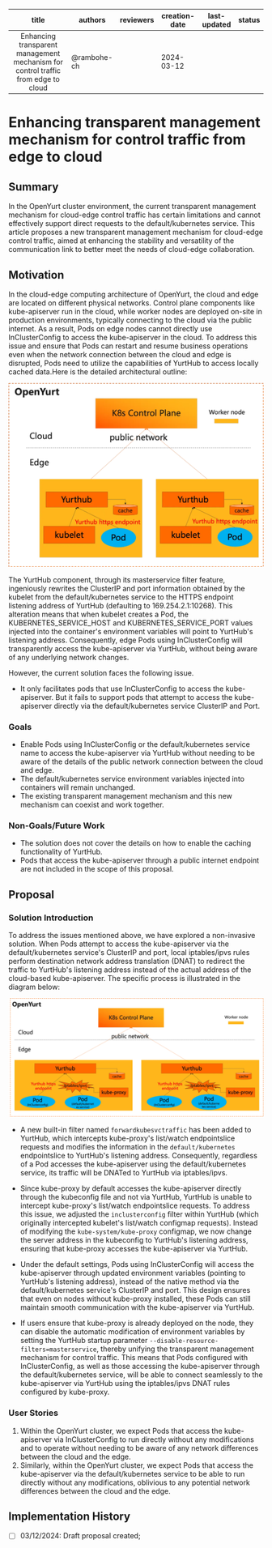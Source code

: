 |                            title                            | authors     | reviewers | creation-date | last-updated | status      |
|:-----------------------------------------------------------:|-------------| --------- |---------------| ------------ | ----------- |
| Enhancing transparent management mechanism for control traffic from edge to cloud | @rambohe-ch |       | 2024-03-12    |    |  |

# Enhancing transparent management mechanism for control traffic from edge to cloud

## Summary
In the OpenYurt cluster environment, the current transparent management mechanism for cloud-edge control traffic has certain limitations and cannot effectively support direct requests to the default/kubernetes service. This article proposes a new transparent management mechanism for cloud-edge control traffic, aimed at enhancing the stability and versatility of the communication link to better meet the needs of cloud-edge collaboration.

## Motivation
In the cloud-edge computing architecture of OpenYurt, the cloud and edge are located on different physical networks. Control plane components like kube-apiserver run in the cloud, while worker nodes are deployed on-site in production environments, typically connecting to the cloud via the public internet. As a result, Pods on edge nodes cannot directly use InClusterConfig to access the kube-apiserver in the cloud. To address this issue and ensure that Pods can restart and resume business operations even when the network connection between the cloud and edge is disrupted, Pods need to utilize the capabilities of YurtHub to access locally cached data.Here is the detailed architectural outline:

![image.png](../img/20240312-enhancing-transparent-management-mechanism-for-control-traffic/original-mechanism.png)

The YurtHub component, through its masterservice filter feature, ingeniously rewrites the ClusterIP and port information obtained by the kubelet from the default/kubernetes service to the HTTPS endpoint listening address of YurtHub (defaulting to 169.254.2.1:10268). This alteration means that when kubelet creates a Pod, the KUBERNETES_SERVICE_HOST and KUBERNETES_SERVICE_PORT values injected into the container's environment variables will point to YurtHub's listening address. Consequently, edge Pods using InClusterConfig will transparently access the kube-apiserver via YurtHub, without being aware of any underlying network changes.

However, the current solution faces the following issue.

- It only facilitates pods that use InClusterConfig to access the kube-apiserver. But it fails to support pods that attempt to access the kube-apiserver directly via the default/kubernetes service ClusterIP and Port.

### Goals

- Enable Pods using InClusterConfig or the default/kubernetes service name to access the kube-apiserver via YurtHub without needing to be aware of the details of the public network connection between the cloud and edge.
- The default/kubernetes service environment variables injected into containers will remain unchanged.
- The existing transparent management mechanism and this new mechanism can coexist and work together.

### Non-Goals/Future Work

- The solution does not cover the details on how to enable the caching functionality of YurtHub.
- Pods that access the kube-apiserver through a public internet endpoint are not included in the scope of this proposal.

## Proposal

### Solution Introduction
To address the issues mentioned above, we have explored a non-invasive solution. When Pods attempt to access the kube-apiserver via the default/kubernetes service's ClusterIP and port, local iptables/ipvs rules perform destination network address translation (DNAT) to redirect the traffic to YurtHub's listening address instead of the actual address of the cloud-based kube-apiserver. The specific process is illustrated in the diagram below:

![image.png](../img/20240312-enhancing-transparent-management-mechanism-for-control-traffic/new-mechanism.png)

- A new built-in filter named `forwardkubesvctraffic` has been added to YurtHub, which intercepts kube-proxy's list/watch endpointslice requests and modifies the information in the `default/kubernetes` endpointslice to YurtHub's listening address. Consequently, regardless of a Pod accesses the kube-apiserver using the default/kubernetes service, its traffic will be DNATed to YurtHub via iptables/ipvs.

- Since kube-proxy by default accesses the kube-apiserver directly through the kubeconfig file and not via YurtHub, YurtHub is unable to intercept kube-proxy's list/watch endpointslice requests. To address this issue, we adjusted the `inclusterconfig` filter within YurtHub (which originally intercepted kubelet's list/watch configmap requests). Instead of modifying the `kube-system/kube-proxy` configmap, we now change the server address in the kubeconfig to YurtHub's listening address, ensuring that kube-proxy accesses the kube-apiserver via YurtHub.

- Under the default settings, Pods using InClusterConfig will access the kube-apiserver through updated environment variables (pointing to YurtHub's listening address), instead of the native method via the default/kubernetes service's ClusterIP and port. This design ensures that even on nodes without kube-proxy installed, these Pods can still maintain smooth communication with the kube-apiserver via YurtHub.

- If users ensure that kube-proxy is already deployed on the node, they can disable the automatic modification of environment variables by setting the YurtHub startup parameter `--disable-resource-filters=masterservice`, thereby unifying the transparent management mechanism for control traffic. This means that Pods configured with InClusterConfig, as well as those accessing the kube-apiserver through the default/kubernetes service, will be able to connect seamlessly to the kube-apiserver via YurtHub using the iptables/ipvs DNAT rules configured by kube-proxy.

### User Stories

1. Within the OpenYurt cluster, we expect Pods that access the kube-apiserver via InClusterConfig to run directly without any modifications and to operate without needing to be aware of any network differences between the cloud and the edge.
2. Similarly, within the OpenYurt cluster, we expect Pods that access the kube-apiserver via the default/kubernetes service to be able to run directly without any modifications, oblivious to any potential network differences between the cloud and the edge.

## Implementation History

- [ ] 03/12/2024: Draft proposal created;
